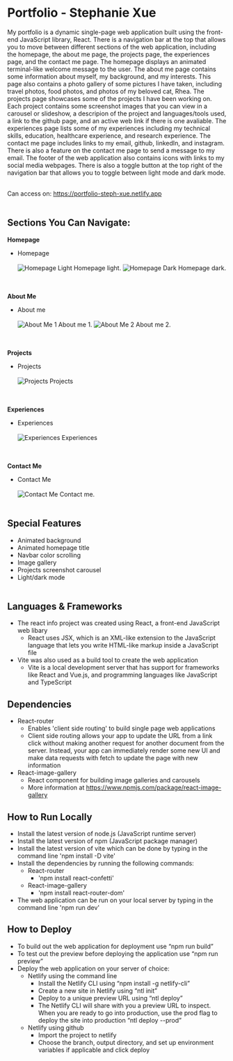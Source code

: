 # Portfolio - Stephanie Xue

My portfolio is a dynamic single-page web application built using the front-end JavaScript library, React. There is a navigation bar at the top that allows you to move between different sections of the web application, including the homepage, the about me page, the projects page, the experiences page, and the contact me page. The homepage displays an animated terminal-like welcome message to the user. The about me page contains some information about myself, my background, and my interests. This page also contains a photo gallery of some pictures I have taken, including travel photos, food photos, and photos of my beloved cat, Rhea. The projects page showcases some of the projects I have been working on. Each project contains some screenshot images that you can view in a carousel or slideshow, a descripion of the project and languages/tools used, a link to the github page, and an active web link if there is one avaliable. The experiences page lists some of my experiences including my technical skills, education, healthcare experience, and research experience. The contact me page includes links to my email, github, linkedIn, and instagram. There is also a feature on the contact me page to send a message to my email. The footer of the web application also contains icons with links to my social media webpages. There is also a toggle button at the top right of the navigation bar that allows you to toggle between light mode and dark mode.
&nbsp;

Can access on: https://portfolio-steph-xue.netlify.app
<br><br>

## Sections You Can Navigate:

**Homepage**
  - Homepage
<br><br>
![Homepage Light ](./images/homepage-light.png?raw=true "Homepage Light")
Homepage light.
![Homepage Dark ](./images/homepage-dark.png?raw=true "Homepage Dark")
Homepage dark.
<br><br>
&nbsp;

**About Me**
  - About me
<br><br>
![About Me 1](./images/about-me-1.png?raw=true "About Me 1")
About me 1.
![About Me 2](./images/about-me-2.png?raw=true "About Me 2")
About me 2.
<br><br>
&nbsp;

**Projects**
  - Projects
<br><br>
![Projects](./images/projects.png?raw=true "Projects")
Projects
<br><br>
&nbsp;

**Experiences**
 - Experiences
<br><br>
![Experiences](./images/experiences.png?raw=true "Experiences")
Experiences
<br><br>
&nbsp;

**Contact Me**
 - Contact Me
<br><br>
![Contact Me](./images/contact-me.png?raw=true "Contact Me")
Contact me.
<br><br>

## Special Features
 - Animated background
 - Animated homepage title
 - Navbar color scrolling
 - Image gallery
 - Projects screenshot carousel
 - Light/dark mode
<br><br>

## Languages & Frameworks
- The react info project was created using React, a front-end JavaScript web libary
  - React uses JSX, which is an XML-like extension to the JavaScript language that lets you write HTML-like markup inside a JavaScript file
- Vite was also used as a build tool to create the web application
  - Vite is a local development server that has support for frameworks like React and Vue.js, and programming languages like JavaScript and TypeScript 
      
## Dependencies 
  - React-router
    - Enables 'client side routing' to build single page web applications
    - Client side routing allows your app to update the URL from a link click without making another request for another document from the server. Instead, your app can immediately render some new UI and make data requests with fetch to update the page with new information
  - React-image-gallery
    - React component for building image galleries and carousels
    - More information at https://www.npmjs.com/package/react-image-gallery
      
## How to Run Locally
- Install the latest version of node.js (JavaScript runtime server)
- Install the latest version of npm (JavaScript package manager)
- Install the latest version of vite which can be done by typing in the command line 'npm install -D vite'
- Install the dependencies by running the following commands:
  - React-router
    - 'npm install react-confetti'
  - React-image-gallery
    - 'npm install react-router-dom'
- The web application can be run on your local server by typing in the command line 'npm run dev'

## How to Deploy
- To build out the web application for deployment use “npm run build”
- To test out the preview before deploying the application use “npm run preview”
- Deploy the web application on your server of choice:
  - Netlify using the command line
    - Install the Netlify CLI using “npm install -g netlify-cli”
    - Create a new site in Netlify using “ntl init”
    - Deploy to a unique preview URL using “ntl deploy”
    - The Netlify CLI will share with you a preview URL to inspect. When you are ready to go into production, use the prod flag to deploy the site into production “ntl deploy --prod”
  - Netlify using github
    - Import the project to netlify
    - Choose the branch, output directory, and set up environment variables if applicable and click deploy
